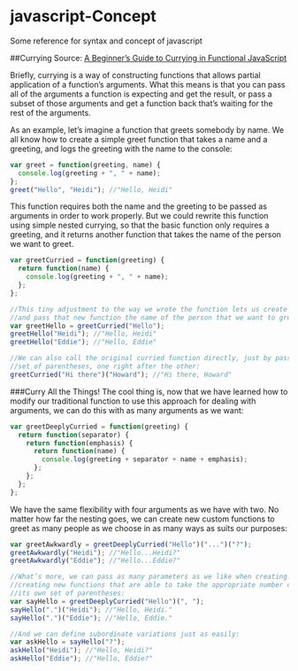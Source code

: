 # javascript-Concept
Some reference for syntax and concept of javascript

##Currying
Source: [A Beginner’s Guide to Currying in Functional JavaScript](https://www.sitepoint.com/currying-in-functional-javascript/)

Briefly, currying is a way of constructing functions that allows partial application of a function’s arguments. 
What this means is that you can pass all of the arguments a function is expecting and get the result, or pass 
a subset of those arguments and get a function back that’s waiting for the rest of the arguments.

As an example, let’s imagine a function that greets somebody by name. We all know how to create a simple greet 
function that takes a name and a greeting, and logs the greeting with the name to the console:

```javascript
var greet = function(greeting, name) {
  console.log(greeting + ", " + name);
};
greet("Hello", "Heidi"); //"Hello, Heidi"
```

This function requires both the name and the greeting to be passed as arguments in order to work properly. But 
we could rewrite this function using simple nested currying, so that the basic function only requires a greeting, 
and it returns another function that takes the name of the person we want to greet.

```javascript
var greetCurried = function(greeting) {
  return function(name) {
    console.log(greeting + ", " + name);
  };
};

//This tiny adjustment to the way we wrote the function lets us create a new function for any type of greeting, 
//and pass that new function the name of the person that we want to greet:
var greetHello = greetCurried("Hello");
greetHello("Heidi"); //"Hello, Heidi"
greetHello("Eddie"); //"Hello, Eddie"

//We can also call the original curried function directly, just by passing each of the parameters in a separate 
//set of parentheses, one right after the other:
greetCurried("Hi there")("Howard"); //"Hi there, Howard"
```

###Curry All the Things!
The cool thing is, now that we have learned how to modify our traditional function to use this approach for dealing 
with arguments, we can do this with as many arguments as we want:

```javascript
var greetDeeplyCurried = function(greeting) {
  return function(separator) {
    return function(emphasis) {
      return function(name) {
        console.log(greeting + separator + name + emphasis);
      };
    };
  };
};
```

We have the same flexibility with four arguments as we have with two. No matter how far the nesting goes, we can create 
new custom functions to greet as many people as we choose in as many ways as suits our purposes:

```javascript
var greetAwkwardly = greetDeeplyCurried("Hello")("...")("?");
greetAwkwardly("Heidi"); //"Hello...Heidi?"
greetAwkwardly("Eddie"); //"Hello...Eddie?"

//What’s more, we can pass as many parameters as we like when creating custom variations on our original curried function, 
//creating new functions that are able to take the appropriate number of additional parameters, each passed separately in 
//its own set of parentheses:
var sayHello = greetDeeplyCurried("Hello")(", ");
sayHello(".")("Heidi"); //"Hello, Heidi."
sayHello(".")("Eddie"); //"Hello, Eddie."

//And we can define subordinate variations just as easily:
var askHello = sayHello("?");
askHello("Heidi"); //"Hello, Heidi?"
askHello("Eddie"); //"Hello, Eddie?"
```

